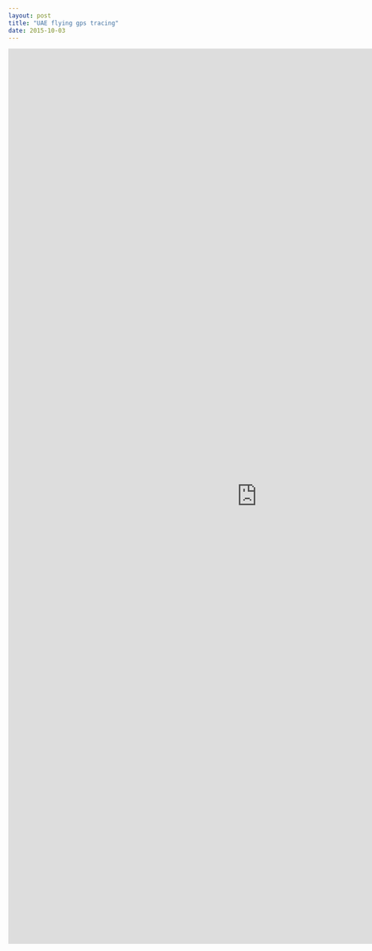 ```yaml
---
layout: post
title: "UAE flying gps tracing"
date: 2015-10-03
---
```


<div>
  <iframe src="https://goo.gl/m5tr7r" width="1000px" height="1800px" frameborder="0" scrolling="no">
  </iframe>
</div>
